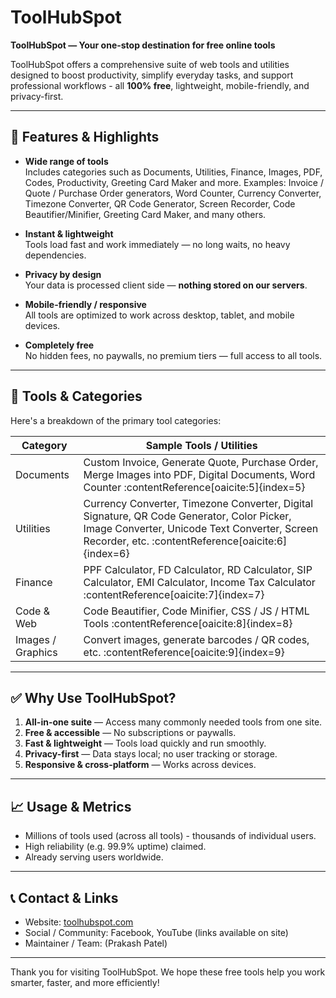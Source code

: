 # ToolHubSpot

**ToolHubSpot — Your one-stop destination for free online tools**  

ToolHubSpot offers a comprehensive suite of web tools and utilities designed to boost productivity, simplify everyday tasks, and support professional workflows - all **100% free**, lightweight, mobile-friendly, and privacy-first.

---

## 🚀 Features & Highlights

- **Wide range of tools**  
  Includes categories such as Documents, Utilities, Finance, Images, PDF, Codes, Productivity, Greeting Card Maker and more.
  Examples: Invoice / Quote / Purchase Order generators, Word Counter, Currency Converter, Timezone Converter, QR Code Generator, Screen Recorder, Code Beautifier/Minifier, Greeting Card Maker, and many others.

- **Instant & lightweight**  
  Tools load fast and work immediately — no long waits, no heavy dependencies.

- **Privacy by design**  
  Your data is processed client side — **nothing stored on our servers**.

- **Mobile-friendly / responsive**  
  All tools are optimized to work across desktop, tablet, and mobile devices.

- **Completely free**  
  No hidden fees, no paywalls, no premium tiers — full access to all tools.

---

## 📂 Tools & Categories

Here's a breakdown of the primary tool categories:

| Category      | Sample Tools / Utilities |
|----------------|----------------------------|
| Documents       | Custom Invoice, Generate Quote, Purchase Order, Merge Images into PDF, Digital Documents, Word Counter :contentReference[oaicite:5]{index=5} |
| Utilities       | Currency Converter, Timezone Converter, Digital Signature, QR Code Generator, Color Picker, Image Converter, Unicode Text Converter, Screen Recorder, etc. :contentReference[oaicite:6]{index=6} |
| Finance         | PPF Calculator, FD Calculator, RD Calculator, SIP Calculator, EMI Calculator, Income Tax Calculator :contentReference[oaicite:7]{index=7} |
| Code & Web      | Code Beautifier, Code Minifier, CSS / JS / HTML Tools :contentReference[oaicite:8]{index=8} |
| Images / Graphics | Convert images, generate barcodes / QR codes, etc. :contentReference[oaicite:9]{index=9} |

---


## ✅ Why Use ToolHubSpot?

1. **All-in-one suite** — Access many commonly needed tools from one site.  
2. **Free & accessible** — No subscriptions or paywalls.  
3. **Fast & lightweight** — Tools load quickly and run smoothly.  
4. **Privacy-first** — Data stays local; no user tracking or storage.  
5. **Responsive & cross-platform** — Works across devices.

---

## 📈 Usage & Metrics

- Millions of tools used (across all tools) - thousands of individual users.
- High reliability (e.g. 99.9% uptime) claimed.
- Already serving users worldwide.

---

## 📞 Contact & Links

- Website: [toolhubspot.com](https://www.toolhubspot.com/)  
- Social / Community: Facebook, YouTube (links available on site)
- Maintainer / Team: (Prakash Patel)

---

Thank you for visiting ToolHubSpot. We hope these free tools help you work smarter, faster, and more efficiently!